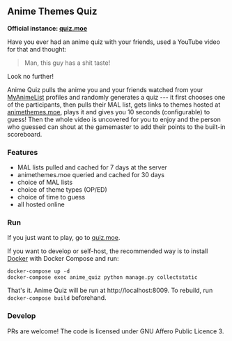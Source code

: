 ## Anime Themes Quiz

**Official instance: [quiz.moe](https://quiz.moe)**

Have you ever had an anime quiz with your friends,
used a YouTube video for that and thought:

> Man, this guy has a shit taste!

Look no further!

Anime Quiz pulls the anime you and your friends watched from
your [MyAnimeList](https://myanimelist.net) profiles and randomly
generates a quiz --- it first chooses one of the participants,
then pulls their MAL list, gets links to themes hosted at
[animethemes.moe](https://animethemes.moe), plays it and gives you
10 seconds (configurable) to guess! Then the whole video is 
uncovered for you to enjoy and the person who guessed can
shout at the gamemaster to add their points to the built-in
scoreboard.

### Features

* MAL lists pulled and cached for 7 days at the server
* animethemes.moe queried and cached for 30 days
* choice of MAL lists
* choice of theme types (OP/ED)
* choice of time to guess
* all hosted online

### Run

If you just want to play, go to [quiz.moe](https://quiz.moe).

If you want to develop or self-host, the recommended way is to
install [Docker](https://docker.com) with Docker Compose and run:
```shell
docker-compose up -d
docker-compose exec anime_quiz python manage.py collectstatic
```

That's it. Anime Quiz will be run at http://localhost:8009.
To rebuild, run `docker-compose build` beforehand.

### Develop

PRs are welcome! The code is licensed under GNU Affero Public Licence 3.
